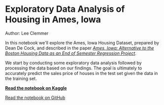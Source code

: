 # Exploratory Data Analysis of Housing in Ames, Iowa

Author: Lee Clemmer

In this notebook we'll explore the Ames, Iowa Housing Dataset, prepared by Dean De Cock, and described in the paper *[Ames, Iowa: Alternative to the Boston Housing Data as an End of Semester Regression Project](https://ww2.amstat.org/publications/jse/v19n3/decock.pdf)*.

We start by conducting some exploratory data analysis followed by processing the data based on our findings. The goal is ultimately to accurately predict the sales price of houses in the test set given the data in the training set.

**[Read the notebook on Kaggle](https://www.kaggle.com/leeclemmer/exploratory-data-analysis-of-housing-in-ames-iowa/)**

[Read the notebook on GitHub](https://github.com/leeclemmer/ames_housing/blob/master/notebooks/In-Depth%20Data%20Analysis%2C%20Processing%20and%20Regression%20of%20the%20Ames%2C%20IA%20Housing%20Dataset.ipynb)
